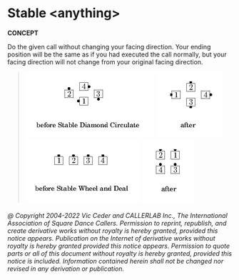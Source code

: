
# Stable \<anything>
**CONCEPT**   

Do the given call without changing your facing direction.
Your ending position will be the same as if you had executed
the call normally, but your facing direction will not change
from your original facing direction.

> 
> ![alt](stable_concept-1.png)
> ![alt](stable_concept-2.png)  
> ![alt](stable_concept-3.png)
> ![alt](stable_concept-4.png)
> 

###### @ Copyright 2004-2022 Vic Ceder and CALLERLAB Inc., The International Association of Square Dance Callers. Permission to reprint, republish, and create derivative works without royalty is hereby granted, provided this notice appears. Publication on the Internet of derivative works without royalty is hereby granted provided this notice appears. Permission to quote parts or all of this document without royalty is hereby granted, provided this notice is included. Information contained herein shall not be changed nor revised in any derivation or publication.
